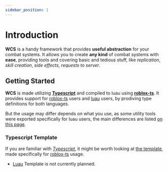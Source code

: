 ```yaml
---
sidebar_position: 1
---
```


# Introduction  

**WCS** is a handy framework that provides **useful abstraction** for your combat systems.
It allows you to create **any kind** of combat systems with **ease**, providing tools and covering basic and tedious stuff, like *replication*,
*skill creation*, *side effects*, *requests to server*.

## Getting Started

**WCS** is made utilizing **[Typescript](https://typescriptlang.org/)** and compiled to luau using **[roblox-ts](https://roblox-ts.com/)**. It provides support for
[roblox-ts](https://roblox-ts.com/) users and [luau](https://luau-lang.org/) users,
by prodiving type definitions for both languages.

But the usage may differ depends on what you use, as some utility tools were exported specifically for luau users,
the main differences are listed [on this page](./intro.md).

### Typescript Template
If you are familiar with *[Typescript](https://typescriptlang.org/)*, it might be worth looking at [the template](https://github.com/g1mmethemoney/WCS-Example),
made specifically for [roblox-ts](https://roblox-ts.com/) usage.
 - [Luau](https://luau-lang.org/) Template is not currently planned.